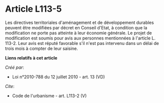 # Article L113-5

Les directives territoriales d'aménagement et de développement durables peuvent être modifiées par décret en Conseil d'Etat,
à condition que la modification ne porte pas atteinte à leur économie générale. Le projet de modification est soumis pour
avis aux personnes mentionnées à l'article L. 113-2. Leur avis est réputé favorable s'il n'est pas intervenu dans un délai de
trois mois à compter de leur saisine.

**Liens relatifs à cet article**

_Créé par_:

  - Loi n°2010-788 du 12 juillet 2010 - art. 13 (VD)

_Cite_:

  - Code de l'urbanisme - art. L113-2 (V)
